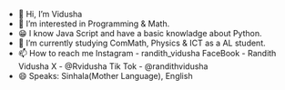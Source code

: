 - 👋 Hi, I’m Vidusha
- 👀 I’m interested in Programming & Math.
- 😁 I know Java Script and have a basic knowladge about Python. 
- 🌱 I’m currently studying ComMath, Physics & ICT as a AL student.
- 📫 How to reach me
    Instagram - randith_vidusha
    FaceBook - Randith Vidusha
    X - @Rvidusha
    Tik Tok - @randithvidusha
- 😄 Speaks: Sinhala(Mother Language), English

<!---
RVidu/RVidu is a ✨ special ✨ repository because its `README.md` (this file) appears on your GitHub profile.
You can click the Preview link to take a look at your changes.
--->
